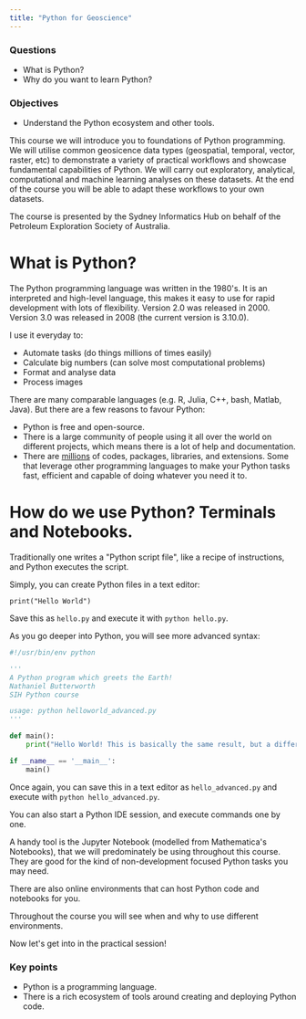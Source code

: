 ```yaml
---
title: "Python for Geoscience"
---
```


<div class="questions">  

### Questions
- What is Python?
- Why do you want to learn Python?
</div>

<div class="objectives"> 

### Objectives
- Understand the Python ecosystem and other tools.
</div>


This course we will introduce you to foundations of Python programming. We will utilise common geosicence data types (geospatial, temporal, vector, raster, etc) to demonstrate a variety of practical workflows and showcase fundamental capabilities of Python. We will carry out exploratory, analytical, computational and machine learning analyses on these datasets. At the end of the course you will be able to adapt these workflows to your own datasets. 

The course is presented by the Sydney Informatics Hub on behalf of the Petroleum Exploration Society of Australia.


# What is Python?

The Python programming language was written in the 1980's. It is an interpreted and high-level language, this makes it easy to use for rapid development with lots of flexibility. Version 2.0 was released in 2000. Version 3.0 was released in 2008 (the current version is 3.10.0). 

I use it everyday to:

* Automate tasks (do things millions of times easily)
* Calculate big numbers (can solve most computational problems)
* Format and analyse data
* Process images

There are many comparable languages (e.g. R, Julia, C++, bash, Matlab, Java).
But there are a few reasons to favour Python:

* Python is free and open-source. 
* There is a large community of people using it all over the world on different projects, which means there is a lot of help and documentation.
* There are [millions](https://github.com/search?l=Python&q=python&type=Repositories) of codes, packages, libraries, and extensions. Some that leverage other programming languages to make your Python tasks fast, efficient and capable of doing whatever you need it to.

# How do we use Python? Terminals and Notebooks.

Traditionally one writes a "Python script file", like a recipe of instructions, and Python executes the script.

Simply, you can create Python files in a text editor:
```
print("Hello World")
```

Save this as ```hello.py``` and execute it with ```python hello.py```.

As you go deeper into Python, you will see more advanced syntax:

```python
#!/usr/bin/env python

'''
A Python program which greets the Earth!
Nathaniel Butterworth
SIH Python course

usage: python helloworld_advanced.py
'''

def main():
    print("Hello World! This is basically the same result, but a different way to get there.")

if __name__ == '__main__':
    main()
```

Once again, you can save this in a text editor as ```hello_advanced.py``` and execute with ```python hello_advanced.py```.

You can also start a Python IDE session, and execute commands one by one.

A handy tool is the Jupyter Notebook (modelled from Mathematica's Notebooks), that we will predominately be using throughout this course. They are good for the kind of non-development focused Python tasks you may need.

There are also online environments that can host Python code and notebooks for you.

Throughout the course you will see when and why to use different environments.

Now let's get into in the practical session!

<div class="keypoints">

### Key points
- Python is a programming language.
- There is a rich ecosystem of tools around creating and deploying Python code.
</div>
